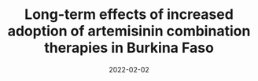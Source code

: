 ---
title: "Long-term effects of increased adoption of artemisinin combination therapies in Burkina Faso"
collection: publications
permalink: 
excerpt: 'Artemisinin combination therapies (ACTs) are the WHO-recommended first-line therapies for uncomplicated <i>Plasmodium falciparum</i> malaria. The emergence and spread of artemisinin-resistant genotypes is a major global public health concern due to the increased rate of treatment failures that result. This is particularly germane for WHO designated ‘high burden to high impact’ (HBHI) countries, such as Burkina Faso, where there is increased emphasis on improving guidance, strategy, and coordination of local malaria response in an effort to reduce the prevalence of <i>P. falciparum</i> malaria. To explore how the increased adoption of ACTs may affect the HBHI malaria setting of Burkina Faso, we added spatial structure to a validated individual-based stochastic model of <i>P. falciparum</i> transmission and evaluated the long-term effects of increased ACT use. We explored how de novo emergence of artemisinin-resistant genotypes, such as pfkelch13 580Y, may occur under scenarios in which private-market drugs are eliminated or multiple first-line therapies (MFT) are deployed. We found that elimination of private market drugs would result in lower treatment failures rates (between 11.98% and 12.90%) when compared to the status quo (13.11%). However, scenarios incorporating MFT with equal deployment of artemether-lumefantrine (AL) and dihydroartemisinin-piperaquine (DHA-PPQ) may accelerate near-term drug resistance (580Y frequency ranging between 0.62 to 0.84 in model year 2038) and treatment failure rates (26.69% to 34.00% in 2038), due to early failure and substantially reduced treatment efficacy resulting from piperaquine-resistant genotypes. A rebalanced MFT approach (90% AL, 10% DHA-PPQ) results in approximately equal long-term outcomes to using AL alone but may be difficult to implement in practice.'
date: 2022-02-02
venue: 'PLOS Global Public Health'
paperurl: 'https://doi.org/10.1371/journal.pgph.0000111'
citation: 'Zupko, R. J., Nguyen, T. D., Somé, A. F., Tran, T. N.-A., Gerardin, J., Dudas, P., Giang, D. D. H., Tran, K. T., Wesolowski, A., Ouédraogo, J.-B., & Boni, M. F. (2022). Long-term effects of increased adoption of artemisinin combination therapies in Burkina Faso. <i>PLoS Glob. Public Health</i>, 2(2), e0000111.'
---